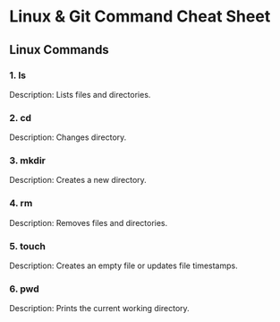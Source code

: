 # Linux & Git Command Cheat Sheet

## Linux Commands

### 1. ls
Description: Lists files and directories.

### 2. cd
Description: Changes directory.

### 3. mkdir
Description: Creates a new directory.

### 4. rm
Description: Removes files and directories.

### 5. touch
Description: Creates an empty file or updates file timestamps. 

### 6. pwd
Description: Prints the current working directory. 
